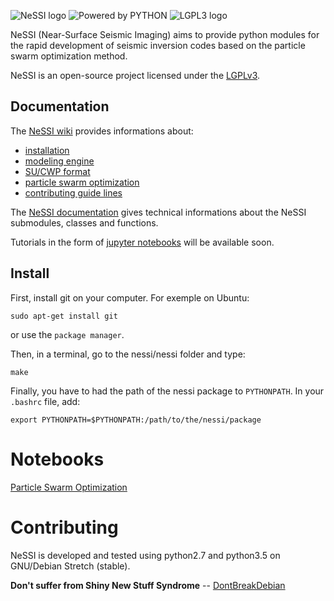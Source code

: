 ![NeSSI logo](https://raw.githubusercontent.com/wiki/PageotD/nessi/images/nessi.png)
![Powered by PYTHON](https://www.python.org/static/community_logos/python-powered-w-100x40.png)
![LGPL3 logo](https://www.gnu.org/graphics/lgplv3-88x31.png)

NeSSI (Near-Surface Seismic Imaging) aims to provide python modules for the rapid development of seismic inversion codes based on the particle swarm optimization method.

NeSSI is an open-source project licensed under the [LGPLv3]().

## Documentation

The [NeSSI wiki]() provides informations about:
* [installation]()
* [modeling engine]()
* [SU/CWP format]()
* [particle swarm optimization]()
* [contributing guide lines]()

The [NeSSI documentation]() gives technical informations about the NeSSI submodules, classes and functions.

Tutorials in the form of [jupyter notebooks]() will be available soon.

## Install
First, install git on your computer. For exemple on Ubuntu:

`sudo apt-get install git`

or use the `package manager`.

Then, in a terminal, go to the nessi/nessi folder and type:

`make`

Finally, you have to had the path of the nessi package to `PYTHONPATH`. In your `.bashrc` file, add:

`export PYTHONPATH=$PYTHONPATH:/path/to/the/nessi/package`

# Notebooks
[Particle Swarm Optimization](examples/particle_swarm/ParticleSwarmOptimization.md)
# Contributing

NeSSI is developed and tested using python2.7 and python3.5 on GNU/Debian Stretch (stable).

**Don't suffer from Shiny New Stuff Syndrome** -- [DontBreakDebian](https://wiki.debian.org/DontBreakDebian#Don.27t_suffer_from_Shiny_New_Stuff_Syndrome)
